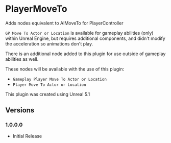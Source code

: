 # PlayerMoveTo
Adds nodes equivalent to AIMoveTo for PlayerController

`GP Move To Actor or Location` is available for gameplay abilities (only) within Unreal Engine, but requires additional components, and didn't modify the acceleration so animations don't play.

There is an additional node added to this plugin for use outside of gameplay abilities as well.

These nodes will be available with the use of this plugin:
* `Gameplay Player Move To Actor or Location`
* `Player Move To Actor or Location`

This plugin was created using Unreal 5.1

## Versions
### 1.0.0.0
* Initial Release
